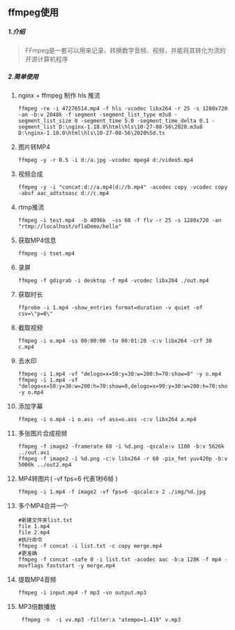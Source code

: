 ## ffmpeg使用

##### 1.介绍

> FFmpeg是一套可以用来记录、转换数字音频、视频，并能将其转化为流的开源计算机程序

##### 2.简单使用

1. nginx + ffmpeg 制作 hls 推流

   ```shell
   ffmpeg -re -i 47276514.mp4 -f hls -vcodec libx264 -r 25 -s 1280x720 -an -b:v 2048k -f segment -segment_list_type m3u8 -segment_list_size 0 -segment_time 5.0 -segment_time_delta 0.1 -segment_list D:\nginx-1.18.0\html\hls\10-27-08-56\2020.m3u8 D:\nginx-1.18.0\html\hls\10-27-08-56\2020%5d.ts
   ```

2. 图片转MP4 

   ```shell
   ffmpeg -y -r 0.5 -i d:/a.jpg -vcodec mpeg4 d:/video5.mp4
   ```

4. 视频合成

   ```shell
   ffmpeg -y -i "concat:d://a.mp4|d://b.mp4" -acodec copy -vcodec copy -absf aac_adtstoasc d://c.mp4
   ```

5. rtmp推流

   ```shell
   ffmpeg -i test.mp4  -b 4096k  -ss 60 -f flv -r 25 -s 1280x720 -an "rtmp://localhost/oflaDemo/hello"
   ```

6. 获取MP4信息

   ```shell
   ffmpeg -i tset.mp4
   ```

7. 录屏

   ```shell
   ffmpeg -f gdigrab -i desktop -f mp4 -vcodec libx264 ./out.mp4
   ```


8. 获取时长

   ```shell
   ffprobe -i 1.mp4 -show_entries format=duration -v quiet -of csv=\"p=0\"
   ```

9. 截取视频

   ```shell
   ffmpeg -i o.mp4 -ss 00:00:00 -to 00:01:20 -c:v libx264 -crf 30 c.mp4
   ```

10. 去水印

    ```shell
    ffmpeg -i 1.mp4 -vf "delogo=x=50:y=30:w=200:h=70:show=0" -y o.mp4
    ffmpeg -i 1.mp4 -vf "delogo=x=50:y=30:w=200:h=70:show=0,delogo=x=99:y=30:w=200:h=70:show=0" -y o.mp4
    ```

11. 添加字幕

    ```shell
    ffmpeg -i o.mp4 -i o.ass -vf ass=o.ass -c:v libx264 a.mp4
    ```

12. 多张图片合成视频

    ```shell
    ffmpeg -f image2 -framerate 60 -i %d.png -qscale:v 1100 -b:v 5626k ../out.avi
    ffmpeg -f image2 -i %d.png -c:v libx264 -r 60 -pix_fmt yuv420p -b:v 5000k ../out2.mp4
    ```

13. MP4转图片(  -vf fps=6 代表1秒6帧 )

    ```shell
    ffmpeg -i 1.mp4 -f image2 -vf fps=6 -qscale:v 2 ./img/%d.jpg
    ```

14. 多个MP4合并一个

    ```shell
    #新建文件夹list.txt
    file 1.mp4
    file 2.mp4
    #执行命令
    ffmpeg -f concat -i list.txt -c copy merge.mp4
    #更准确
    ffmpeg -f concat -safe 0 -i list.txt -acodec aac -b:a 128K -f mp4 -movflags faststart -y merge.mp4
    ```

15. 提取MP4音频

    ```shell
    ffmpeg -i input.mp4 -f mp3 -vn output.mp3
    ```

16. MP3倍数播放

    ```shell
     ffmpeg -n  -i vv.mp3 -filter:a "atempo=1.419" v.mp3
    ```

    
